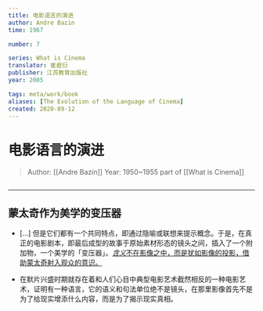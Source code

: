 ```yaml
---
title: 电影语言的演进
author: Andre Bazin
time: 1967

number: 7

series: What is Cinema
translator: 崔君衍
publisher: 江苏教育出版社
year: 2005

tags: meta/work/book 
aliases: [The Evolution of the Language of Cinema]
created: 2020-09-12
---
```


# 电影语言的演进
> Author: [[Andre Bazin]]
> Year: 1950~1955
> part of [[What is Cinema]]

```toc
```

---

## 蒙太奇作为美学的变压器
* [...] 但是它们都有一个共同特点，即通过隐喻或联想来提示概念。于是，在真正的电影剧本，即最后成型的故事于原始素材形态的镜头之间，插入了一个附加物，一个美学的「变压器」。<u><em>含义</em>不在影像之中，而是犹如影像的投影，借助蒙太奇射入观众的意识。</u>

* 在默片兴盛时期就存在着和人们心目中典型电影艺术截然相反的一种电影艺术，证明有一种语言，它的语义和句法单位绝不是镜头，在那里影像首先不是为了给现实增添什么内容，而是为了揭示现实真相。